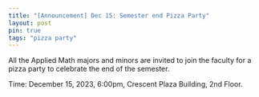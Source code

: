 ```yaml
---
title: "[Announcement] Dec 15: Semester end Pizza Party" 
layout: post
pin: true
tags: "pizza party"
---
```


All the Applied Math majors and minors are invited to join 
the faculty for a pizza party to celebrate the end of the semester.

Time: December 15, 2023, 6:00pm, Crescent Plaza Building, 2nd Floor.

